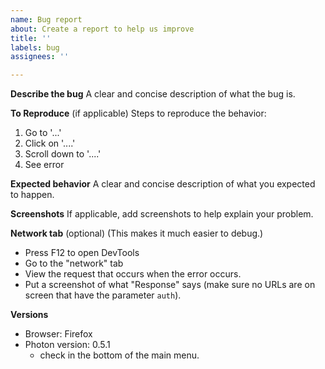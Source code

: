 ```yaml
---
name: Bug report
about: Create a report to help us improve
title: ''
labels: bug
assignees: ''

---
```


**Describe the bug**
A clear and concise description of what the bug is.

**To Reproduce** (if applicable)
Steps to reproduce the behavior:
1. Go to '...'
2. Click on '....'
3. Scroll down to '....'
4. See error

**Expected behavior**
A clear and concise description of what you expected to happen.

**Screenshots**
If applicable, add screenshots to help explain your problem.

**Network tab** (optional)
(This makes it much easier to debug.)

- Press F12 to open DevTools
- Go to the "network" tab
- View the request that occurs when the error occurs.
- Put a screenshot of what "Response" says (make sure no URLs are on screen that have the parameter `auth`).

**Versions**
- Browser: Firefox
- Photon version: 0.5.1
  - check in the bottom of the main menu.
